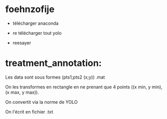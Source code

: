 # foehnzofije

- télécharger anaconda

- re télécharger tout yolo

- reesayer


<h1>treatment_annotation:</h1>

Les data sont sous formes (pts1;pts2 (x;y)) .mat

On les transformes en rectangle en ne prenant que 4 points ((x min, y min),(x max, y max)).

On convertit via la norme de YOLO

On l'écrit en fichier .txt
